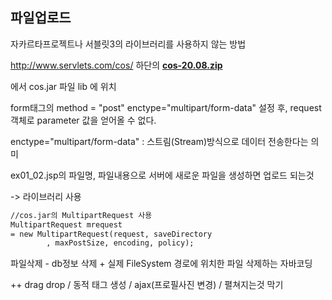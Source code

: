 ## 파일업로드

자카르타프로젝트나 서블릿3의 라이브러리를 사용하지 않는 방법

<http://www.servlets.com/cos/> 하단의 [**cos-20.08.zip**](http://www.servlets.com/cos/cos-20.08.zip)

에서 cos.jar 파일 lib 에 위치

form태그의 method = "post" enctype="multipart/form-data" 설정 후, request 객체로 parameter 값을 얻어올 수 없다.

 enctype="multipart/form-data" : 스트림(Stream)방식으로 데이터 전송한다는 의미

ex01_02.jsp의 파일명, 파일내용으로 서버에 새로운 파일을 생성하면 업로드 되는것 

-> 라이브러리 사용 

```jsp
//cos.jar의 MultipartRequest 사용
MultipartRequest mrequest 
= new MultipartRequest(request, saveDirectory
		, maxPostSize, encoding, policy); 
```





파일삭제 - db정보 삭제 + 실제 FileSystem 경로에 위치한 파일 삭제하는 자바코딩



++ drag drop / 동적 태그 생성 / ajax(프로필사진 변경) / 펼쳐지는것 막기

